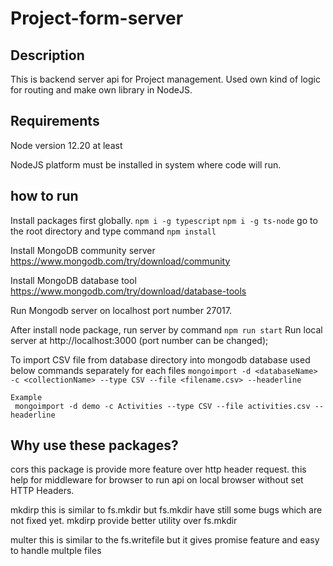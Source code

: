 # Project-form-server

## Description
This is backend server api for Project management.
Used own kind of logic for routing and make own library in NodeJS.

## Requirements
Node version 12.20 at least

NodeJS platform must be installed in system where code will run.

## how to run 
Install packages first globally.
      `npm i -g typescript`
      `npm i -g ts-node`
go to the root directory and type command
      `npm install`

Install MongoDB community server https://www.mongodb.com/try/download/community

Install MongoDB database tool https://www.mongodb.com/try/download/database-tools

Run Mongodb server on localhost port number 27017.

After install node package, run server by command
        `npm run start`
Run local server at http://localhost:3000 (port number can be changed);

To import CSV file from database directory into mongodb database used below commands separately for each files
    `mongoimport -d <databaseName> -c <collectionName> --type CSV --file <filename.csv> --headerline`

    Example
     mongoimport -d demo -c Activities --type CSV --file activities.csv --headerline


## Why use these packages?
cors
   this package is provide more feature over http header request.
   this help for middleware for browser to run api on local browser without set HTTP Headers.

mkdirp
   this is similar to fs.mkdir  but fs.mkdir have still some bugs which are not fixed yet.
   mkdirp provide better utility over fs.mkdir

multer
   this is similar to the fs.writefile but it gives promise feature and easy to handle multple files
